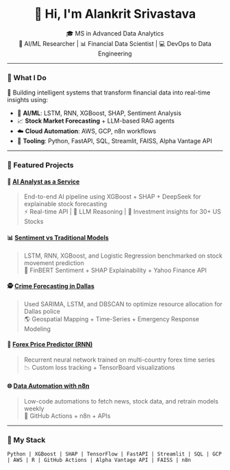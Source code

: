 <h1 align="center">👋 Hi, I'm Alankrit Srivastava</h1>

<p align="center">
  🎓 MS in Advanced Data Analytics <br>
  🧠 AI/ML Researcher | 📊 Financial Data Scientist | 💻 DevOps to Data Engineering
</p>

---

### 🧩 What I Do

🚀 Building intelligent systems that transform financial data into real-time insights using:

- 🧠 **AI/ML**: LSTM, RNN, XGBoost, SHAP, Sentiment Analysis  
- 📈 **Stock Market Forecasting** + LLM-based RAG agents  
- ☁️ **Cloud Automation**: AWS, GCP, n8n workflows  
- 🧰 **Tooling**: Python, FastAPI, SQL, Streamlit, FAISS, Alpha Vantage API

---

### 🚀 Featured Projects

#### 🔎 [AI Analyst as a Service](https://github.com/alankit04/ai-analyst-agent)
> End-to-end AI pipeline using XGBoost + SHAP + DeepSeek for explainable stock forecasting  
> ⚡ Real-time API | 🧠 LLM Reasoning | 🧮 Investment insights for 30+ US Stocks

#### 📊 [Sentiment vs Traditional Models](https://github.com/alankit04/sentiment-vs-traditional)
> LSTM, RNN, XGBoost, and Logistic Regression benchmarked on stock movement prediction  
> 💬 FinBERT Sentiment + SHAP Explainability + Yahoo Finance API

#### 🕵️ [Crime Forecasting in Dallas](https://github.com/alankit04/crime-forecasting)
> Used SARIMA, LSTM, and DBSCAN to optimize resource allocation for Dallas police  
> 🌎 Geospatial Mapping + Time-Series + Emergency Response Modeling

#### 💸 [Forex Price Predictor (RNN)](https://github.com/alankit04/forex-rnn-predictor)
> Recurrent neural network trained on multi-country forex time series  
> 📉 Custom loss tracking + TensorBoard visualizations

#### 🌐 [Data Automation with n8n](https://github.com/alankit04/n8n-automations)
> Low-code automations to fetch news, stock data, and retrain models weekly  
> 🔄 GitHub Actions + n8n + APIs

---

### 📌 My Stack

```text
Python | XGBoost | SHAP | TensorFlow | FastAPI | Streamlit | SQL | GCP | AWS | R | GitHub Actions | Alpha Vantage API | FAISS | n8n
